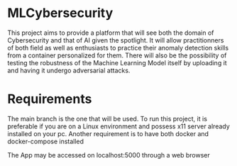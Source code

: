 # MLCybersecurity

This project aims to provide a platform that will see both the domain of Cybersecurity and that of AI given the spotlight. It will allow practitionners of both field as well as enthusiasts to practice their anomaly
detection skills from a container personalized for them. There will also be the possibility of testing the robustness of the Machine Learning Model itself by uploading it and having it undergo adversarial attacks. 

# Requirements
The main branch is the one that will be used. 
To run this project, it is preferable if you are on a Linux environment and possess x11 server already installed on your pc. 
Another requirement is to have both docker and docker-compose installed

The App may be accessed on localhost:5000 through a web browser


